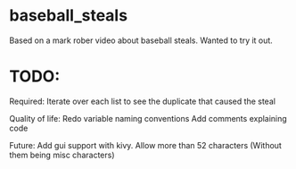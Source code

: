 # baseball_steals
Based on a mark rober video about baseball steals. Wanted to try it out.

# TODO:
Required: 
Iterate over each list to see the duplicate that caused the steal

Quality of life:
Redo variable naming conventions
Add comments explaining code

Future:
Add gui support with kivy. 
Allow more than 52 characters (Without them being misc characters)
